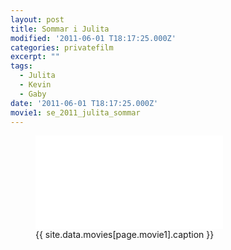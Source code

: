 ```yaml
---
layout: post
title: Sommar i Julita
modified: '2011-06-01 T18:17:25.000Z'
categories: privatefilm
excerpt: ""
tags:
  - Julita
  - Kevin
  - Gaby
date: '2011-06-01 T18:17:25.000Z'
movie1: se_2011_julita_sommar
---
```


<figure>
<iframe src="{{ site.commonurl }}/movies/{{ site.data.movies[page.movie1].file }}" width="{{ site.data.movies[page.movie1].width }}" height="{{ site.data.movies[page.movie1].height }}" frameborder="0">
</iframe>
<figcaption> {{ site.data.movies[page.movie1].caption }} </figcaption>
</figure>
